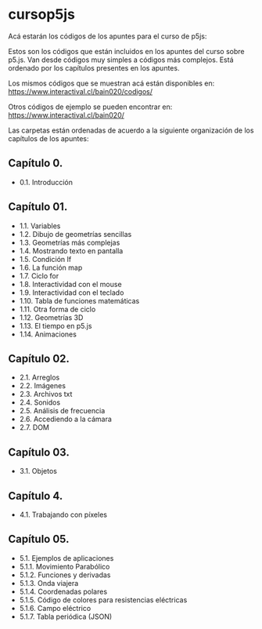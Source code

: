 # cursop5js
Acá estarán los códigos de los apuntes para el curso de p5js:

Estos son los códigos que están incluidos en los apuntes del curso sobre p5.js.
Van desde códigos muy simples a códigos más complejos.
Está ordenado por los capítulos presentes en los apuntes.

Los mismos códigos que se muestran acá están disponibles en:
https://www.interactival.cl/bain020/codigos/

Otros códigos de ejemplo se pueden encontrar en:
https://www.interactival.cl/bain020/

Las carpetas están ordenadas de acuerdo a la siguiente organización de los capítulos de los apuntes:

## Capítulo 0.
- 0.1. Introducción

## Capítulo 01.
- 1.1. Variables                                               
- 1.2. Dibujo de geometrías sencillas
- 1.3. Geometrías más complejas
- 1.4. Mostrando texto en pantalla
- 1.5. Condición If
- 1.6. La función map
- 1.7. Ciclo for
- 1.8. Interactividad con el mouse
- 1.9. Interactividad con el teclado
- 1.10. Tabla de funciones matemáticas
- 1.11. Otra forma de ciclo
- 1.12. Geometrías 3D
- 1.13. El tiempo en p5.js
- 1.14. Animaciones

## Capítulo 02.
- 2.1. Arreglos
- 2.2. Imágenes
- 2.3. Archivos txt
- 2.4. Sonidos
- 2.5. Análisis de frecuencia
- 2.6. Accediendo a la cámara
- 2.7. DOM

## Capítulo 03.
- 3.1. Objetos

## Capítulo 4.
- 4.1. Trabajando con píxeles

## Capítulo 05.
- 5.1. Ejemplos de aplicaciones
- 5.1.1. Movimiento Parabólico
- 5.1.2. Funciones y derivadas
- 5.1.3. Onda viajera
- 5.1.4. Coordenadas polares
- 5.1.5. Código de colores para resistencias eléctricas
- 5.1.6. Campo eléctrico
- 5.1.7. Tabla periódica (JSON)
